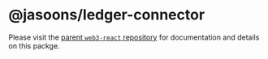 # @jasoons/ledger-connector

Please visit the [parent `web3-react` repository](https://github.com/NoahZinsmeister/web3-react) for documentation and details on this packge.
